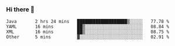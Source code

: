 ### Hi there 👋

<!--
**urzz/urzz** is a ✨ _special_ ✨ repository because its `README.md` (this file) appears on your GitHub profile.

Here are some ideas to get you started:

- 🔭 I’m currently working on ...
- 🌱 I’m currently learning ...
- 👯 I’m looking to collaborate on ...
- 🤔 I’m looking for help with ...
- 💬 Ask me about ...
- 📫 How to reach me: ...
- 😄 Pronouns: ...
- ⚡ Fun fact: ...
-->

<!--START_SECTION:waka-->

```text
Java       2 hrs 24 mins   ███████████████████▒░░░░░   77.78 %
YAML       16 mins         ██▒░░░░░░░░░░░░░░░░░░░░░░   08.84 %
XML        16 mins         ██▒░░░░░░░░░░░░░░░░░░░░░░   08.75 %
Other      5 mins          ▓░░░░░░░░░░░░░░░░░░░░░░░░   02.91 %
```

<!--END_SECTION:waka-->
